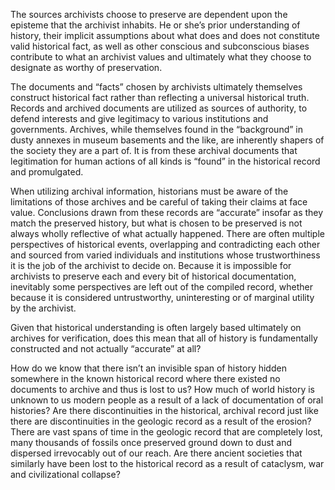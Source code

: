 The sources archivists choose to preserve are dependent upon the episteme that the archivist inhabits. He or she’s prior understanding of history, their implicit assumptions about what does and does not constitute valid historical fact, as well as other conscious and subconscious biases contribute to what an archivist values and ultimately what they choose to designate as worthy of preservation.

The documents and “facts” chosen by archivists ultimately themselves construct historical fact rather than reflecting a universal historical truth. Records and archived documents are utilized as sources of authority, to defend interests and give legitimacy to various institutions and governments. Archives, while themselves found in the “background” in dusty annexes in museum basements and the like, are inherently shapers of the society they are a part of. It is from these archival documents that legitimation for human actions of all kinds is “found” in the historical record and promulgated.

When utilizing archival information, historians must be aware of the limitations of those archives and be careful of taking their claims at face value. Conclusions drawn from these records are “accurate” insofar as they match the preserved history, but what is chosen to be preserved is not always wholly reflective of what actually happened. There are often multiple perspectives of historical events, overlapping and contradicting each other and sourced from varied individuals and institutions whose trustworthiness it is the job of the archivist to decide on. Because it is impossible for archivists to preserve each and every bit of historical documentation, inevitably some perspectives are left out of the compiled record, whether because it is considered untrustworthy, uninteresting or of marginal utility by the archivist.

Given that historical understanding is often largely based ultimately on archives for verification, does this mean that all of history is fundamentally constructed and not actually “accurate” at all?

How do we know that there isn’t an invisible span of history hidden somewhere in the known historical record where there existed no documents to archive and thus is lost to us? How much of world history is unknown to us modern people as a result of a lack of documentation of oral histories? Are there discontinuities in the historical, archival record just like there are discontinuities in the geologic record as a result of the erosion? There are vast spans of time in the geologic record that are completely lost, many thousands of fossils once preserved ground down to dust and dispersed irrevocably out of our reach. Are there ancient societies that similarly have been lost to the historical record as a result of cataclysm, war and civilizational collapse?
